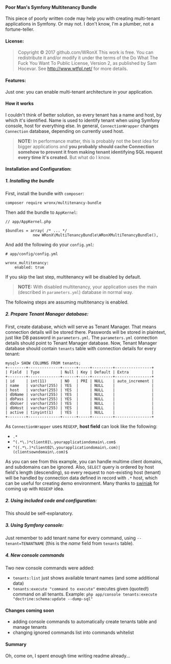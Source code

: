 #### Poor Man's Symfony Multitenancy Bundle

This piece of poorly written code may help you with creating multi-tenant applications in Symfony. Or may not. I don't know, I'm a plumber, not a fortune-teller.


#### License:

> Copyright © 2017 github.com/WRonX
This work is free. You can redistribute it and/or modify it under the terms of the Do What The Fuck You Want To Public License, Version 2, as published by Sam Hocevar. See http://www.wtfpl.net/ for more details.


#### Features:

Just one: you can enable multi-tenant architecture in your application.


#### How it works

I couldn't think of better solution, so every tenant has a name and host, by which it's identified. Name is used to identify tenant when using Symfony console, host for everything else. In general, `ConnectionWrapper` changes `Connection` database, depending on currently used host.
> **NOTE:** In performance matter, this is probably not the best idea for bigger applications and **you probably should cache Connection somehow to prevent it from making tenant identifying SQL request every time it's created.** But what do I know.


#### Installation and Configuration:

##### 1. Installing the bundle

First, install the bundle with `composer`:

```
composer require wronx/multitenancy-bundle
```

Then add the bundle to `AppKernel`:

```
// app/AppKernel.php

$bundles = array( /* ... */
            new WRonX\MultiTenancyBundle\WRonXMultiTenancyBundle(),
```

And add the following do your `config.yml`:

```
# app/config/config.yml

wronx_multitenancy:
    enabled: true
```

If you skip the last step, multitenancy will be disabled by default.

> **NOTE:** With disabled multitenancy, your application uses the main (described in `parameters.yml`) database in normal way. 

The following steps are assuming multitenancy is enabled.

##### 2. Prepare Tenant Manager database:

First, create database, which will serve as Tenant Manager. That means connection details will be stored there. Passwords will be stored in plaintext, just like DB password in `parameters.yml`. The `parameters.yml` connection details should point to Tenant Manager database.
Now, Tenant Manager database should contain `tenants` table with connection details for every tenant:

```
mysql> SHOW COLUMNS FROM tenants;
+--------+--------------+------+-----+---------+----------------+
| Field  | Type         | Null | Key | Default | Extra          |
+--------+--------------+------+-----+---------+----------------+
| id     | int(11)      | NO   | PRI | NULL    | auto_increment |
| name   | varchar(255) | YES  |     | NULL    |                |
| host   | varchar(255) | YES  |     | NULL    |                |
| dbName | varchar(255) | YES  |     | NULL    |                |
| dbPass | varchar(255) | YES  |     | NULL    |                |
| dbUser | varchar(255) | YES  |     | NULL    |                |
| dbHost | varchar(255) | YES  |     | NULL    |                |
| active | tinyint(1)   | YES  |     | NULL    |                |
+--------+--------------+------+-----+---------+----------------+
```

As `ConnectionWrapper` uses `REGEXP`, **host field** can look like the following:
* `.*`
* `^(.*\.)*client01\.yourapplicationdomain\.com$`
* `^((.*\.)*client02\.yourapplicationdomain\.com)|(clientsowndomain\.com)$`

As you can see from this example, you can handle multime client domains, and subdomains can be ignored. Also, `SELECT` query is ordered by host field's length (descending), so every request to non-existing host (tenant) will be handled by connection data defined in record with `.*` host, which can be useful for creating demo environment.
Many thanks to [swiniak](https://github.com/swiniak/) for coming up with `REGEXP` idea.

##### 2. Using included code and configuration:

This should be self-explanatory.

##### 3. Using Symfony console:

Just remember to add tenant name for every command, using `--tenant=TENANTNAME` (this is the *name* field from `tenants` table).

##### 4. New console commands

Two new console commands were added:

* `tenants:list` just shows available tenant names (and some additional data)
* `tenants:execute "command to execute"` executes given (quoted!) command on all tenants. Example: `php app/console tenants:execute "doctrine:schema:update --dump-sql"`

#### Changes coming soon

* adding console commands to automatically create tenants table and manage tenants
* changing ignored commands list into commands whitelist


#### Summary

Oh, come on, I spent enough time writing readme already...

